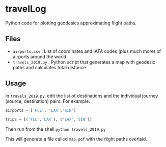 # travelLog
Python code for plotting geodesics approximating flight paths.

## Files
 - `airports.csv` : List of coordinates and IATA codes (plus much more) of airports around the world
 - `travels_2019.py` : Python script that generates a map with geodesic paths and calculates total distance

## Usage
In `travels_2019.py`, edit the list of destinations and the individual journey (source, destination) pairs. For example:
```python
airports = ['FLL', 'LAX','SIN']

trips = [('FLL','LAX'), ('LAX','SIN')]
```
Then run from the shell
`python travels_2019.py`

This will generate a file called `map.pdf` with the flight paths overlaid.
